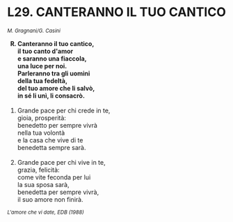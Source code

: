 # L29. CANTERANNO IL TUO CANTICO

<sub><i>M. Gragnani/G. Casini</i></sub>
<ol>
  <b><li type="A" value="18">Canteranno il tuo cantico,<br>
    il tuo canto d'amor<br>
    e saranno una fiaccola,<br>
    una luce per noi.<br>
    Parleranno tra gli uomini<br>
    della tua fedeltà,<br>
    del tuo amore che li salvò,<br>
    in sé li unì, li consacrò.</li></b><br>
  <li value="1">Grande pace per chi crede in te,<br>
    gioia, prosperità:<br>
    benedetto per sempre vivrà<br>
    nella tua volontà<br>
    e la casa che vive di te<br>
    benedetta sempre sarà.</li><br>
  <li>Grande pace per chi vive in te,<br>
    grazia, felicità:<br>
    come vite feconda per lui<br>
    la sua sposa sarà,<br>
    benedetta per sempre vivrà,<br>
    il suo amore non finirà.</li>
</ol>
<sub><i>L'amore che vi date, EDB (1988)</i></sub>
